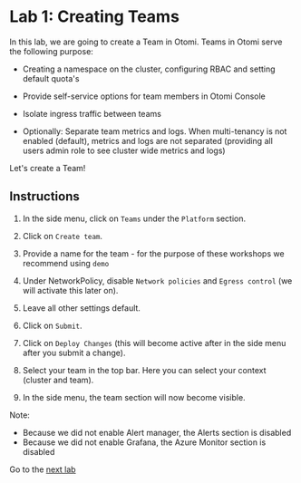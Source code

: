 # Lab 1: Creating Teams

In this lab, we are going to create a Team in Otomi. Teams in Otomi serve the following purpose:

- Creating a namespace on the cluster, configuring RBAC and setting default quota's

- Provide self-service options for team members in Otomi Console

- Isolate ingress traffic between teams

- Optionally: Separate team metrics and logs. When multi-tenancy is not enabled (default), metrics and logs are not separated (providing all users admin role to see cluster wide metrics and logs)

Let's create a Team!

## Instructions

1. In the side menu, click on `Teams` under the `Platform` section.

2. Click on `Create team`.

3. Provide a name for the team - for the purpose of these workshops we recommend using `demo`

4. Under NetworkPolicy, disable `Network policies` and `Egress control` (we will activate this later on).

5. Leave all other settings default.

6. Click on `Submit`.

7. Click on `Deploy Changes` (this will become active after in the side menu after you submit a change).

8. Select your team in the top bar. Here you can select your context (cluster and team).

9. In the side menu, the team section will now become visible.

Note:

- Because we did not enable Alert manager, the Alerts section is disabled
- Because we did not enable Grafana, the Azure Monitor section is disabled

Go to the [next lab](../02-netpols/README.md)
